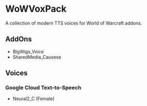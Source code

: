 # WoWVoxPack

A collection of modern TTS voices for World of Warcraft addons.

## AddOns

- BigWigs_Voice
- SharedMedia_Causese

## Voices

### Google Cloud Text-to-Speech

- Neural2_C (Female)